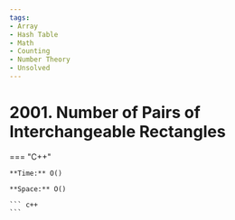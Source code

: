 ```yaml
---
tags:
- Array
- Hash Table
- Math
- Counting
- Number Theory
- Unsolved
---
```



# 2001. Number of Pairs of Interchangeable Rectangles

=== "C++"

    **Time:** O()

    **Space:** O()

    ``` c++
    ```